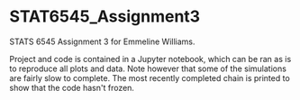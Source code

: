 # STAT6545_Assignment3

STATS 6545 Assignment 3 for Emmeline Williams.

Project and code is contained in a Jupyter notebook, which can be ran as is to reproduce all plots and data. Note however that some of the simulations are fairly slow to complete. The most recently completed chain is printed to show that the code hasn't frozen.
